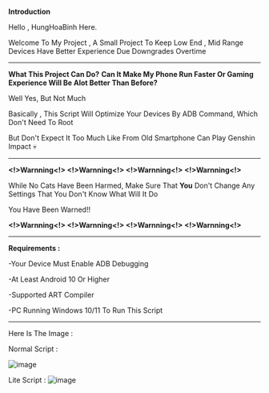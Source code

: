 **Introduction**



Hello , HungHoaBinh Here.

Welcome To My Project , A Small Project To Keep Low End , Mid Range Devices Have Better Experience Due Downgrades Overtime

------------------------------------------------------------------

**What This Project Can Do?**
**Can It Make My Phone Run Faster Or Gaming Experience Will Be Alot Better Than Before?**

Well Yes, But Not Much

Basically , This Script Will Optimize Your Devices By ADB Command, Which Don't Need To Root

But Don't Expect It Too Much Like From Old Smartphone Can Play Genshin Impact 💀

------------------------------------------------------------------


**<!>Warnning<!> <!>Warnning<!> <!>Warnning<!> <!>Warnning<!>**

While No Cats Have Been Harmed, Make Sure That **You** Don't Change Any Settings That You Don't Know What Will It Do

You Have Been Warned!!

**<!>Warnning<!> <!>Warnning<!> <!>Warnning<!> <!>Warnning<!>**

------------------------------------------------------------------



**Requirements :**

-Your Device Must Enable ADB Debugging 

-At Least Android 10 Or Higher

-Supported ART Compiler

-PC Running Windows 10/11 To Run This Script



------------------------------------------------------------------

Here Is The Image :




Normal Script :

![image](https://github.com/user-attachments/assets/35e64920-fbbc-43a6-bec0-08617d35cc9e)



Lite Script :
![image](https://github.com/user-attachments/assets/f79503b3-ad20-47e4-b6f7-e25354533ade)








